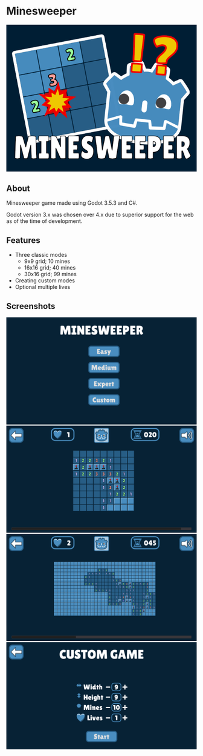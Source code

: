 # Minesweeper

<img src="assets/Screenshots/00_thumbnail.png" alt="thumbnail">

## About

Minesweeper game made using Godot 3.5.3 and C#.

Godot version 3.x was chosen over 4.x due to superior support for the web as of the time of development.

## Features

* Three classic modes
  * 9x9 grid; 10 mines
  * 16x16 grid; 40 mines
  * 30x16 grid; 99 mines
* Creating custom modes
* Optional multiple lives

## Screenshots

<img src="assets/Screenshots/01_menu.png" alt="thumbnail">
<img src="assets/Screenshots/02_easy.png" alt="thumbnail">
<img src="assets/Screenshots/03_expert.png" alt="thumbnail">
<img src="assets/Screenshots/04_custom.png" alt="thumbnail">
